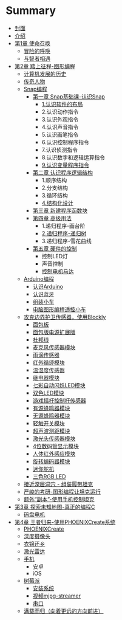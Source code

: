 # Summary

* [封面](feng-mian.md)
* [介绍](README.md)
* [第1章 使命召唤](di-1-zhang-shi-ming-zhao-huan.md)
  * [冒险的呼唤](mao-xian-de-zhao-hu.md)
  * [与智者相遇](di-1-zhang-shi-ming-zhao-huan/yu-zhi-zhe-xiang-yu.md)
* [第2章 踏上征程-图形编程](chapter1.md)
  * [计算机发展的历史](ji-suan-ji-fa-zhan-de-li-shi.md)
  * [传奇人物](chuan-qi-ren-wu.md)
  * [Snap编程](da-kai-snap.md)
    * [第一章 Snap基础课-认识Snap](da-kai-snap/snapji-chu-8bfe-ren-shi-snap.md)
      * [1.认识软件的布局](da-kai-snap/snapji-chu-8bfe-ren-shi-snap/1ren-shi-ruan-jian-de-bu-ju.md)
      * 2.认识动作指令
      * 3.认识外观指令
      * 4.认识声音指令
      * 5.认识画笔指令
      * 6.认识控制程序指令
      * 7.认识侦测指令
      * 8.认识数字和逻辑运算指令
      * [9.认识变量程序指令](da-kai-snap/snapji-chu-8bfe-ren-shi-snap/9ren-shi-bian-liang-cheng-xu-zhi-ling.md)
    * [第二章 认识程序逻辑结构](da-kai-snap/di-er-zhang-ren-shi-cheng-xu-jie-gou.md)
      * 1.顺序结构
      * 2.分支结构
      * 3.循环结构
      * [4.结构化设计](da-kai-snap/di-er-zhang-ren-shi-cheng-xu-jie-gou/4jie-gou-hua-she-ji.md)
    * [第三章 新建程序函数块](da-kai-snap/di-san-zhang-xin-jian-cheng-xu-han-shu-kuai.md)
    * [第四章 高级用法](da-kai-snap/di-si-zhang-gao-ji-yong-fa.md)
      * 1.递归程序-画台阶
      * [2.递归程序-递归树](da-kai-snap/di-si-zhang-gao-ji-yong-fa/2hua-tai-jie.md)
      * 3.递归程序-雪花曲线
    * [第五章 硬件的控制](da-kai-snap/di-wu-zhang-shi-yong-snap-kong-zhi-dian-ji.md)
      * 控制LED灯
      * 声音控制
      * [控制电机马达](da-kai-snap/di-wu-zhang-shi-yong-snap-kong-zhi-dian-ji/kong-zhi-dian-ji-ma-da.md)
  * [Arduino编程](di-yi-ge-ji-xian.md)
    * [认识Arduino](di-yi-ge-ji-xian/arduino.md)
    * [认识蓝牙](di-yi-ge-ji-xian/lan-ya.md)
    * [组装小车](di-yi-ge-ji-xian/zu-zhuang-ying-jian.md)
    * [电脑图形编程遥控小车](di-yi-ge-ji-xian/tu-xing-bian-cheng-yao-kong.md)
  * [攻克边界护卫传感器，使用Blockly](di-3-zhang-sao-chu-bian-jie-hu-wei.md)
    * [面包板](di-3-zhang-sao-chu-bian-jie-hu-wei/mian-bao-ban.md)
    * [面包版电源扩展版](di-3-zhang-sao-chu-bian-jie-hu-wei/dian-yuan-kuo-zhan-ban.md)
    * [杜邦线](di-3-zhang-sao-chu-bian-jie-hu-wei/du-bang-xian.md)
    * [麦克风传感器模块](di-3-zhang-sao-chu-bian-jie-hu-wei/mai-ke-feng-chuan-gan-qi-mo-kuai.md)
    * [雨滴传感器](di-3-zhang-sao-chu-bian-jie-hu-wei/yu-di-chuan-gan-qi.md)
    * [红外循迹模块](di-3-zhang-sao-chu-bian-jie-hu-wei/hong-wai-xun-ji-mo-kuai.md)
    * [温湿度传感器](di-3-zhang-sao-chu-bian-jie-hu-wei/shu-zi-wen-shi-du-chuan-gan-qi.md)
    * [继电器模块](di-3-zhang-sao-chu-bian-jie-hu-wei/ji-dian-qi-mo-kuai.md)
    * [七彩自动闪烁LED模块](di-3-zhang-sao-chu-bian-jie-hu-wei/qi-cai-zi-dong-shan-shuo-led-mo-kuai.md)
    * [双色LED模块](di-3-zhang-sao-chu-bian-jie-hu-wei/shuang-se-led-mo-kuai.md)
    * [游戏摇杆控制杆传感器](di-3-zhang-sao-chu-bian-jie-hu-wei/you-xi-yao-gan-kong-zhi-gan-chuan-gan-qi.md)
    * [有源蜂鸣器模块](di-3-zhang-sao-chu-bian-jie-hu-wei/you-yuan-feng-ming-qi-mo-kuai.md)
    * [无源蜂鸣器模块](di-3-zhang-sao-chu-bian-jie-hu-wei/wu-yuan-feng-ming-qi-mo-kuai.md)
    * [轻触开关模块](di-3-zhang-sao-chu-bian-jie-hu-wei/qing-hong-kai-guan-mo-kuai.md)
    * [超声波测距模块](di-3-zhang-sao-chu-bian-jie-hu-wei/chao-sheng-bo-ce-ju-mo-kuai.md)
    * [激光头传感器模块](di-3-zhang-sao-chu-bian-jie-hu-wei/ji-guang-tou-chuan-gan-qi-mo-kuai.md)
    * [4位数码管显示模块](di-3-zhang-sao-chu-bian-jie-hu-wei/4wei-shu-ma-guan-xian-shi-mo-kuai.md)
    * [人体红外感应模块](di-3-zhang-sao-chu-bian-jie-hu-wei/ren-ti-hong-wai-gan-ying-mo-kuai.md)
    * [旋转编码器模块](di-3-zhang-sao-chu-bian-jie-hu-wei/xuan-zhuan-bian-ma-qi-mo-kuai.md)
    * [迷你舵机](di-3-zhang-sao-chu-bian-jie-hu-wei/mi-ni-duo-ji.md)
    * [三色RGB LED](di-3-zhang-sao-chu-bian-jie-hu-wei/san-se-rgbled.md)
  * [接近深层洞穴 - 组装履带坦克](jie-jin-shen-ceng-dong-xue.md)
  * [严峻的考研-图形编程让坦克运行](yan-jun-de-kao-yan.md)
  * [额外“副本”-使用手机控制坦克](huo-de-jiang-li.md)
* [第3章 探索未知地图-真正的编程C](hui-qu-de-lu/zhong-sheng.md)
  * [码盘电机](hui-qu-de-lu/zhong-sheng/ma-pan-dian-ji.md)
* [第4章 王者归来-使用PHOENIXCreate系统](hui-qu-de-lu.md)
  * [PHOENIXCreate](hui-qu-de-lu/zhong-sheng/phoenixcreate.md)
  * [深度摄像头](hui-qu-de-lu/zhong-sheng/shen-du-she-xiang-tou.md)
  * [衣锦还乡](hui-qu-de-lu/yi-jin-huan-xiang.md)
  * [激光雷达](hui-qu-de-lu/zhong-sheng/ji-guang-lei-da.md)
  * [手机](hui-qu-de-lu/zhong-sheng/android.md)
    * 安卓
    * iOS
  * [树莓派](hui-qu-de-lu/zhong-sheng/shu-mei-pai.md)
    * [安装系统](hui-qu-de-lu/zhong-sheng/shu-mei-pai/an-zhuang-xi-tong.md)
    * [视频mjpg-streamer](hui-qu-de-lu/zhong-sheng/shu-mei-pai/mjpg-streamer.md)
    * [串口](hui-qu-de-lu/zhong-sheng/shu-mei-pai/chuan-kou.md)
  * [满载而归（向着更远的方向前进）](hui-qu-de-lu/man-zai-er-gui.md)

